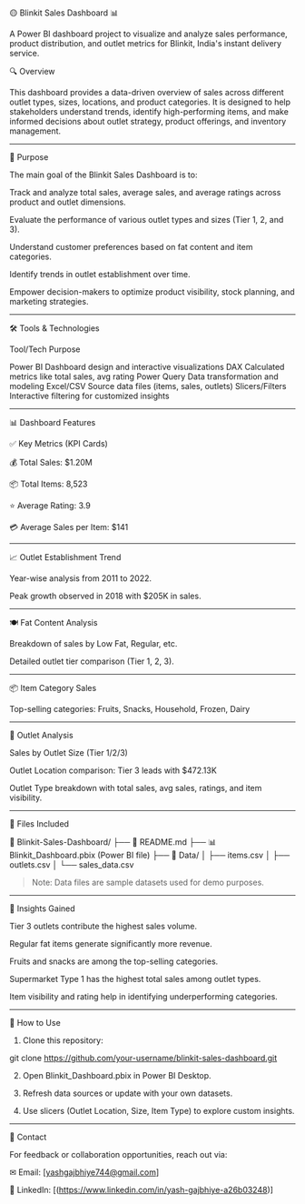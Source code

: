 🟡 Blinkit Sales Dashboard 📊

A Power BI dashboard project to visualize and analyze sales performance, product distribution, and outlet metrics for Blinkit, India's instant delivery service.

🔍 Overview

This dashboard provides a data-driven overview of sales across different outlet types, sizes, locations, and product categories. It is designed to help stakeholders understand trends, identify high-performing items, and make informed decisions about outlet strategy, product offerings, and inventory management.


---

🎯 Purpose

The main goal of the Blinkit Sales Dashboard is to:

Track and analyze total sales, average sales, and average ratings across product and outlet dimensions.

Evaluate the performance of various outlet types and sizes (Tier 1, 2, and 3).

Understand customer preferences based on fat content and item categories.

Identify trends in outlet establishment over time.

Empower decision-makers to optimize product visibility, stock planning, and marketing strategies.



---

🛠 Tools & Technologies

Tool/Tech	Purpose

Power BI	Dashboard design and interactive visualizations
DAX	Calculated metrics like total sales, avg rating
Power Query	Data transformation and modeling
Excel/CSV	Source data files (items, sales, outlets)
Slicers/Filters	Interactive filtering for customized insights



---

📊 Dashboard Features

✅ Key Metrics (KPI Cards)

💰 Total Sales: $1.20M

📦 Total Items: 8,523

⭐ Average Rating: 3.9

💳 Average Sales per Item: $141



---

📈 Outlet Establishment Trend

Year-wise analysis from 2011 to 2022.

Peak growth observed in 2018 with $205K in sales.



---

🍽 Fat Content Analysis

Breakdown of sales by Low Fat, Regular, etc.

Detailed outlet tier comparison (Tier 1, 2, 3).



---

📦 Item Category Sales

Top-selling categories:
Fruits, Snacks, Household, Frozen, Dairy



---

🏬 Outlet Analysis

Sales by Outlet Size (Tier 1/2/3)

Outlet Location comparison: Tier 3 leads with $472.13K

Outlet Type breakdown with total sales, avg sales, ratings, and item visibility.



---

📁 Files Included

📁 Blinkit-Sales-Dashboard/
├── 📄 README.md
├── 📊 Blinkit_Dashboard.pbix (Power BI file)
├── 📂 Data/
│   ├── items.csv
│   ├── outlets.csv
│   └── sales_data.csv

> Note: Data files are sample datasets used for demo purposes.




---

🧠 Insights Gained

Tier 3 outlets contribute the highest sales volume.

Regular fat items generate significantly more revenue.

Fruits and snacks are among the top-selling categories.

Supermarket Type 1 has the highest total sales among outlet types.

Item visibility and rating help in identifying underperforming categories.



---

📌 How to Use

1. Clone this repository:

git clone https://github.com/your-username/blinkit-sales-dashboard.git


2. Open Blinkit_Dashboard.pbix in Power BI Desktop.


3. Refresh data sources or update with your own datasets.


4. Use slicers (Outlet Location, Size, Item Type) to explore custom insights.




---

📧 Contact

For feedback or collaboration opportunities, reach out via:

✉ Email: [yashgajbhiye744@gmail.com]

💼 LinkedIn: [(https://www.linkedin.com/in/yash-gajbhiye-a26b03248)]

